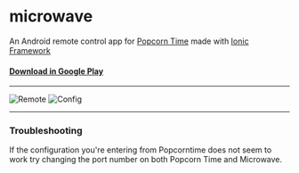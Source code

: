 microwave
=========

An Android remote control app for [Popcorn Time](https://popcorntime.io/) made with [Ionic Framework](http://ionicframework.com/)

#### [Download in Google Play](https://play.google.com/store/apps/details?id=com.eruecco.microwave)

---

![Remote](http://oscarviquez.com/screenshots/microwave/remote.png "Remote")
![Config](http://oscarviquez.com/screenshots/microwave/config.png "Config")

---

### Troubleshooting
If the configuration you're entering from Popcorntime does not seem to work try changing the port number on both Popcorn Time and Microwave.
